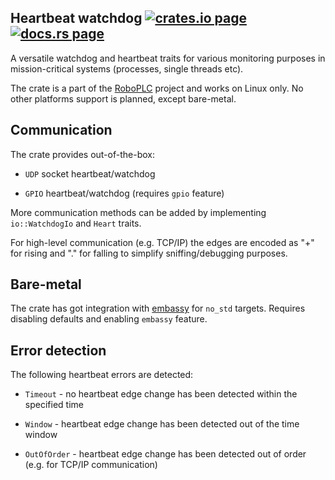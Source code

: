 <h2>
  Heartbeat watchdog
  <a href="https://crates.io/crates/heartbeat-watchdog"><img alt="crates.io page" src="https://img.shields.io/crates/v/heartbeat-watchdog.svg"></img></a>
  <a href="https://docs.rs/heartbeat-watchdog"><img alt="docs.rs page" src="https://docs.rs/heartbeat-watchdog/badge.svg"></img></a>
</h2>


A versatile watchdog and heartbeat traits for various monitoring purposes in
mission-critical systems (processes, single threads etc).

The crate is a part of the [RoboPLC](https://www.roboplc.com) project and works
on Linux only. No other platforms support is planned, except bare-metal.

## Communication

The crate provides out-of-the-box:

- `UDP` socket heartbeat/watchdog

- `GPIO` heartbeat/watchdog (requires `gpio` feature)

More communication methods can be added by implementing `io::WatchdogIo` and
`Heart` traits.

For high-level communication (e.g. TCP/IP) the edges are encoded as "+" for
rising and "." for falling to simplify sniffing/debugging purposes.

## Bare-metal

The crate has got integration with [embassy](https://embassy.dev) for `no_std`
targets. Requires disabling defaults and enabling `embassy` feature.

## Error detection

The following heartbeat errors are detected:

- `Timeout` - no heartbeat edge change has been detected within the specified
  time

- `Window` - heartbeat edge change has been detected out of the time window

- `OutOfOrder` - heartbeat edge change has been detected out of order (e.g. for
  TCP/IP communication)
